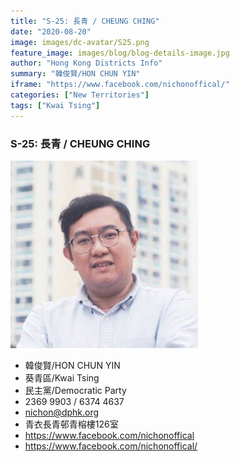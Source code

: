 ```yaml
---
title: "S-25: 長青 / CHEUNG CHING"
date: "2020-08-20"
image: images/dc-avatar/S25.png
feature_image: images/blog/blog-details-image.jpg
author: "Hong Kong Districts Info"
summary: "韓俊賢/HON CHUN YIN"
iframe: "https://www.facebook.com/nichonoffical/"
categories: ["New Territories"]
tags: ["Kwai Tsing"]
---
```


### S-25: 長青 / CHEUNG CHING  
![](/images/dc-avatar/S25.png)  

 - 韓俊賢/HON CHUN YIN  
 - 葵青區/Kwai Tsing  
 - 民主黨/Democratic Party  
 - 2369 9903 / 6374 4637  
 - nichon@dphk.org  
 - 青衣長青邨青榕樓126室  
 - https://www.facebook.com/nichonoffical  
 - https://www.facebook.com/nichonoffical/

